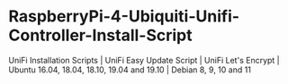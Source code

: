 # RaspberryPi-4-Ubiquiti-Unifi-Controller-Install-Script
UniFi Installation Scripts | UniFi Easy Update Script | UniFi Let's Encrypt | Ubuntu 16.04, 18.04, 18.10, 19.04 and 19.10 | Debian 8, 9, 10 and 11
